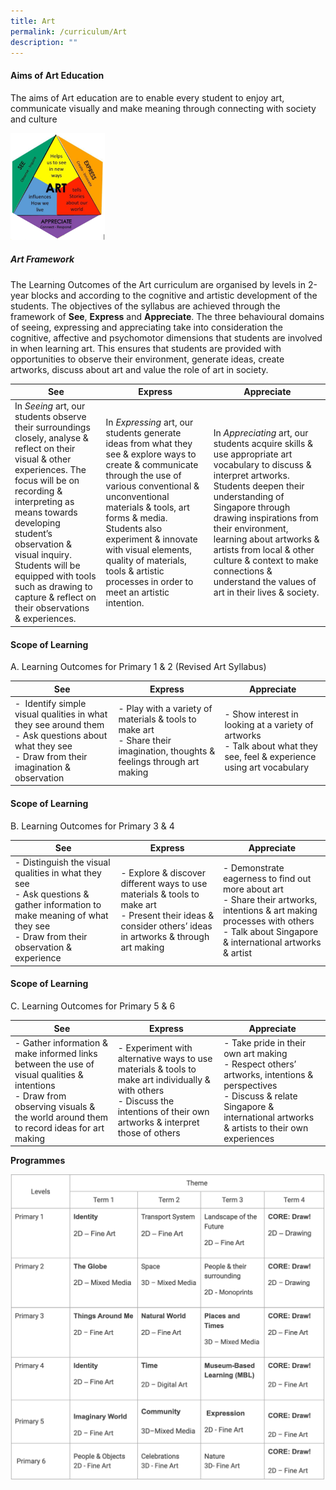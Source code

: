 ```yaml
---
title: Art
permalink: /curriculum/Art
description: ""
---
```

#### **Aims of Art Education**

The aims of Art education are to enable every student to enjoy art, communicate visually and make meaning through connecting with society and culture

<img src="/images/art%20framework.png" 
     style="width:30%">
		 
##### Art Framework    

The Learning Outcomes of the Art curriculum are organised by levels in 2-year blocks and according to the cognitive and artistic development of the students. The objectives of the syllabus are achieved through the framework of **See**, **Express** and **Appreciate**. The three behavioural domains of seeing, expressing and appreciating take into consideration the cognitive, affective and psychomotor dimensions that students are involved in when learning art. This ensures that students are provided with opportunities to observe their environment, generate ideas, create artworks, discuss about art and value the role of art in society.



| See| Express | Appreciate |
| -------- | -------- | -------- |
| In _Seeing_ art, our students observe their surroundings closely, analyse & reflect on their visual & other experiences. The focus will be on recording & interpreting as means towards developing student’s observation & visual inquiry. Students will be equipped with tools such as drawing to capture & reflect on their observations & experiences.     | In _Expressing_ art, our students generate ideas from what they see & explore ways to create & communicate through the use of various conventional & unconventional materials & tools, art forms & media. Students also experiment & innovate with visual elements, quality of materials, tools & artistic processes in order to meet an artistic intention.     | In _Appreciating_ art, our students acquire skills & use appropriate art vocabulary to discuss & interpret artworks. Students deepen their understanding of Singapore through drawing inspirations from their environment, learning about artworks & artists from local & other culture & context to make connections & understand the values of art in their lives & society.|

#### **Scope of Learning**

A. Learning Outcomes for Primary 1 & 2 (Revised Art Syllabus)

| See| Express | Appreciate |
| -------- | -------- | -------- |
|-    Identify simple visual qualities in what they see around them      <br>-   Ask questions about what they see<br>-  Draw from their imagination & observation| -   Play with a variety of materials & tools to make art  <br>-  Share their imagination, thoughts & feelings through art making|-   Show interest in looking at a variety of artworks  <br>- Talk about what they see, feel & experience using art vocabulary|

#### **Scope of Learning**

  
B. Learning Outcomes for Primary 3 & 4

| See| Express | Appreciate |
| -------- | -------- | -------- |
|-   Distinguish the visual qualities in what they see  <br>- Ask questions & gather information to make meaning of what they see  <br>-   Draw from their observation & experience| -   Explore & discover different ways to use materials & tools to make art  <br>-   Present their ideas & consider others’ ideas in artworks & through art making| -   Demonstrate eagerness to find out more about art  <br>-   Share their artworks, intentions & art making processes with others  <br>-   Talk about Singapore & international artworks & artist

#### **Scope of Learning**

  
C. Learning Outcomes for Primary 5 & 6

| See| Express | Appreciate |
| -------- | -------- | -------- |
|-   Gather information & make informed links between the use of visual qualities & intentions  <br>-  Draw from observing visuals & the world around them to record ideas for art making|-   Experiment with alternative ways to use materials & tools to make art individually & with others <br>- Discuss the intentions of their own artworks & interpret those of others|-   Take pride in their own art making  <br>- Respect others’ artworks, intentions & perspectives  <br>-  Discuss & relate Singapore & international artworks & artists to their own experiences

**Programmes**

![](/images/art.png)